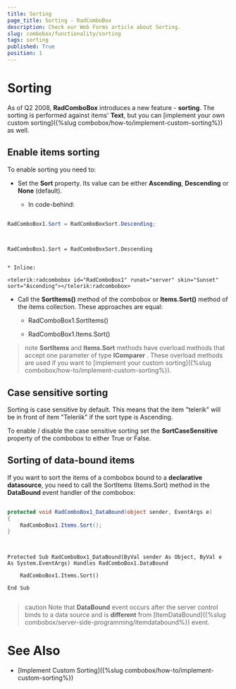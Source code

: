 ```yaml
---
title: Sorting
page_title: Sorting - RadComboBox
description: Check our Web Forms article about Sorting.
slug: combobox/functionality/sorting
tags: sorting
published: True
position: 1
---
```


# Sorting



As of Q2 2008, **RadComboBox** introduces a new feature - **sorting**. The sorting is performed against items' **Text**, but you can [implement your own custom sorting]({%slug combobox/how-to/implement-custom-sorting%}) as well.

## Enable items sorting

To enable sorting you need to:

* Set the **Sort** property. Its value can be either **Ascending**, **Descending** or **None** (default).

	* In code-behind:



````C#
			
RadComboBox1.Sort = RadComboBoxSort.Descending;
				
````
````VB.NET
	
RadComboBox1.Sort = RadComboBoxSort.Descending
	
````


	* Inline:

````ASPNET
<telerik:radcombobox id="RadComboBox1" runat="server" skin="Sunset" sort="Ascending"></telerik:radcombobox>
````



* Call the **SortItems()** method of the combobox or **Items.Sort()** method of the items collection. These approaches are equal:

	* RadComboBox1.SortItems()

	* RadComboBox1.Items.Sort()

>note  **SortItems** and **Items.Sort** methods have overload methods that accept one parameter of type **IComparer** . These overload methods are used if you want to [implement your custom sorting]({%slug combobox/how-to/implement-custom-sorting%}).
>


## Case sensitive sorting

Sorting is case sensitive by default. This means that the item "telerik" will be in front of item "Teleriik" if the sort type is Ascending.

To enable / disable the case sensitive sorting set the **SortCaseSensitive** property of the combobox to either True or False.

## Sorting of data-bound items

If you want to sort the items of a combobox bound to a **declarative datasource**, you need to call the SortItems (Items.Sort) method in the **DataBound** event handler of the combobox:



````C#
	     	
protected void RadComboBox1_DataBound(object sender, EventArgs e)
{            
	RadComboBox1.Items.Sort();
}
				
````
````VB.NET
	
Protected Sub RadComboBox1_DataBound(ByVal sender As Object, ByVal e As System.EventArgs) Handles RadComboBox1.DataBound

	RadComboBox1.Items.Sort()

End Sub
	
````


>caution Note that **DataBound** event occurs after the server control binds to a data source and is **different** from [ItemDataBound]({%slug combobox/server-side-programming/itemdatabound%}) event.
>


# See Also

 * [Implement Custom Sorting]({%slug combobox/how-to/implement-custom-sorting%})
